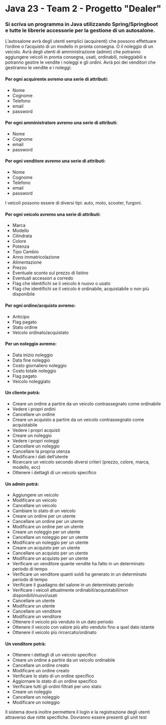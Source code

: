 # Java 23 - Team 2 - Progetto "Dealer"
### Si scriva un programma in Java utilizzando Spring/Springboot e tutte le librerie accessorie per la gestione di un autosalone.

L’autosalone avrà degli utenti semplici (acquirenti) che possono effettuare l’ordine o l’acquisto di un modello in pronta consegna. O il noleggio di un veicolo.
Avrà degli utenti di amministrazione (admin) che potranno aggiungere veicoli in pronta consegna, usati, ordinabili, noleggiabili e potranno gestire le vendite i noleggi e gli ordini.
Avrà poi dei venditori che gestiranno le vendite e i noleggi.


#### Per ogni acquirente avremo una serie di attributi:
* Nome
* Cognome
* Telefono
* email
* password

#### Per ogni amministratore avremo una serie di attributi:
* Nome
* Cognome
* email
* password

#### Per ogni venditore avremo una serie di attributi:
* Nome
* Cognome
* Telefono
* email
* password

I veicoli possono essere di diversi tipi: auto, moto, scooter, furgoni.

#### Per ogni veicolo avremo una serie di attributi:
* Marca
* Modello
* Cilindrata
* Colore
* Potenza
* Tipo Cambio
* Anno immatricolazione
* Alimentazione
* Prezzo
* Eventuale sconto sul prezzo di listino
* Eventuali accessori a corredo
* Flag che identifichi se il veicolo è nuovo o usato
* Flag che identifichi se il veicolo è ordinabile, acquistabile o non più disponibile

#### Per ogni ordine/acquisto avremo:
* Anticipo
* Flag pagato
* Stato ordine
* Veicolo ordinato/acquistato

#### Per un noleggio avremo:
* Data inizio noleggio
* Data fine noleggio
* Costo giornaliero noleggio
* Costo totale noleggio
* Flag pagato
* Veicolo noleggiato

#### Un cliente potrà:
* Creare un ordine a partire da un veicolo contrassegnato come ordinabile
* Vedere i propri ordini
* Cancellare un ordine
* Creare un acquisto a partire da un veicolo contrassegnato come acquistabile
* Vedere i propri acquisti
* Creare un noleggio
* Vedere i propri noleggi
* Cancellare un noleggio
* Cancellare la propria utenza
* Modificare i dati dell’utente
* Ricercare un veicolo secondo diversi criteri (prezzo, colore, marca, modello, ecc)
* Ottenere i dettagli di un veicolo specifico

#### Un admin potrà:
* Aggiungere un veicolo
* Modificare un veicolo
* Cancellare un veicolo
* Cambiare lo stato di un veicolo
* Creare un ordine per un utente
* Cancellare un ordine per un utente
* Modificare un ordine per un utente
* Creare un noleggio per un utente
* Cancellare un noleggio per un utente
* Modificare un noleggio per un utente
* Creare un acquisto per un utente
* Cancellare un acquisto per un utente
* Modificare un acquisto per un utente
* Verificare un venditore quante vendite ha fatto in un determinato periodo di tempo
* Verificare un venditore quanti soldi ha generato in un determinato periodo di tempo
* Verificare il guadagno del salone in un determinato periodo
* Verificare i veicoli attualmente ordinabili/acquistabili/non disponibili/nuovi/usati
* Cancellare un utente
* Modificare un utente
* Cancellare un venditore
* Modificare un venditore
* Ottenere il veicolo più venduto in un dato periodo
* Ottenere il veicolo con valore più alto venduto fino a quel dato istante
* Ottenere il veicolo più rircercato/ordinato

#### Un venditore potrà:
* Ottenere i dettagli di un veicolo specifico
* Creare un ordine a partire da un veicolo ordinabile
* Cancellare un ordine creato
* Modificare un ordine creato
* Verificare lo stato di un ordine specifico
* Aggiornare lo stato di un ordine specifico
* Verificare tutti gli ordini filtrati per uno stato
* Creare un noleggio
* Cancellare un noleggio
* Modificare un noleggio

Il sistema dovrà inoltre permettere il login e la registrazione degli utenti attraverso due rotte specifiche.
Dovranno essere presenti gli unit test








